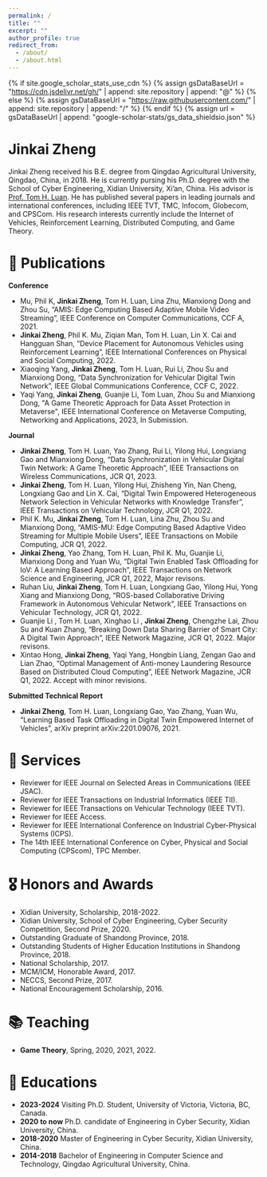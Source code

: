 ```yaml
---
permalink: /
title: ""
excerpt: ""
author_profile: true
redirect_from: 
  - /about/
  - /about.html
---
```


{% if site.google_scholar_stats_use_cdn %}
{% assign gsDataBaseUrl = "https://cdn.jsdelivr.net/gh/" | append: site.repository | append: "@" %}
{% else %}
{% assign gsDataBaseUrl = "https://raw.githubusercontent.com/" | append: site.repository | append: "/" %}
{% endif %}
{% assign url = gsDataBaseUrl | append: "google-scholar-stats/gs_data_shieldsio.json" %}

<span class='anchor' id='about-me'></span>
# Jinkai Zheng #

Jinkai Zheng received his B.E. degree from Qingdao Agricultural University, Qingdao, China, in 2018. He is currently pursing his Ph.D. degree with the School of Cyber Engineering, Xidian University, Xi’an, China. His advisor is [Prof. Tom H. Luan](https://web.xidian.edu.cn/luanhao/). He has published several papers in leading journals and international conferences, including IEEE TVT, TMC, Infocom, Globecom, and CPSCom. His research interests currently include the Internet of Vehicles, Reinforcement Learning, Distributed Computing, and Game Theory.


# 📝 Publications 
**Conference**
- Mu, Phil K, **Jinkai Zheng**, Tom H. Luan, Lina Zhu, Mianxiong Dong and Zhou Su, “AMIS: Edge Computing Based Adaptive Mobile Video Streaming”, IEEE Conference on Computer Communications, CCF A, 2021.
- **Jinkai Zheng**, Phil K. Mu, Ziqian Man, Tom H. Luan, Lin X. Cai and Hangguan Shan, “Device Placement for Autonomous Vehicles using Reinforcement Learning”, IEEE International Conferences on Physical and Social Computing, 2022.
- Xiaoqing Yang, **Jinkai Zheng**, Tom H. Luan, Rui Li, Zhou Su and Mianxiong Dong, “Data Synchronization for Vehicular Digital Twin Network”, IEEE Global Communications Conference, CCF C, 2022.
- Yaqi Yang, **Jinkai Zheng**, Guanjie Li, Tom Luan, Zhou Su and Mianxiong Dong, "A Game Theoretic Approach for Data Asset Protection in Metaverse", IEEE International Conference on Metaverse Computing, Networking and Applications, 2023, In Submission.

**Journal**
- **Jinkai Zheng**, Tom H. Luan, Yao Zhang, Rui Li, Yilong Hui, Longxiang Gao and Mianxiong Dong,  “Data Synchronization in Vehicular Digital Twin Network: A Game Theoretic Approach”, IEEE Transactions on Wireless Communications, JCR Q1, 2023.
- **Jinkai Zheng**, Tom H. Luan, Yilong Hui, Zhisheng Yin, Nan Cheng, Longxiang Gao and Lin X. Cai, “Digital Twin Empowered Heterogeneous Network Selection in Vehicular Networks with Knowledge Transfer”, IEEE Transactions on Vehicular Technology, JCR Q1, 2022.
- Phil K. Mu, **Jinkai Zheng**, Tom H. Luan, Lina Zhu, Zhou Su and Mianxiong Dong, “AMIS-MU: Edge Computing Based Adaptive Video Streaming for Multiple Mobile Users”, IEEE Transactions on Mobile Computing, JCR Q1, 2022.
- **Jinkai Zheng**, Yao Zhang, Tom H. Luan, Phil K. Mu, Guanjie Li, Mianxiong Dong and Yuan Wu, “Digital Twin Enabled Task Offloading for IoV: A Learning Based Approach”, IEEE Transactions on Network Science and Engineering, JCR Q1, 2022, Major revisons.
- Ruhan Liu, **Jinkai Zheng**, Tom H. Luan, Longxiang Gao, Yilong Hui, Yong Xiang and Mianxiong Dong, “ROS-based Collaborative Driving Framework in Autonomous Vehicular Network”, IEEE Transactions on Vehicular Technology, JCR Q1, 2022. 
- Guanjie Li , Tom H. Luan, Xinghao Li , **Jinkai Zheng**, Chengzhe Lai, Zhou Su and Kuan Zhang, “Breaking Down Data Sharing Barrier of Smart City: A Digital Twin Approach”, IEEE Network Magazine, JCR Q1, 2022. Major revisons.
- Xintao Hong, **Jinkai Zheng**, Yaqi Yang, Hongbin Liang, Zengan Gao and Lian Zhao, “Optimal Management of Anti-money Laundering Resource Based on Distributed Cloud Computing”, IEEE Network Magazine, JCR Q1, 2022. Accept with minor revisions.

**Submitted Technical Report**
- **Jinkai Zheng**, Tom H. Luan, Longxiang Gao, Yao Zhang, Yuan Wu, “Learning Based Task Offloading in Digital Twin Empowered Internet of Vehicles”, arXiv preprint arXiv:2201.09076, 2021.

# 💬 Services
- Reviewer for IEEE Journal on Selected Areas in Communications (IEEE JSAC).
- Reviewer for IEEE Transactions on Industrial Informatics (IEEE TII).
- Reviewer for IEEE Transactions on Vehicular Technology (IEEE TVT).
- Reviewer for IEEE Access.
- Reviewer for IEEE International Conference on Industrial Cyber-Physical Systems (ICPS).
- The 14th IEEE International Conference on Cyber, Physical and Social Computing (CPScom), TPC Member.


# 🎖 Honors and Awards
- Xidian University, Scholarship, 2018-2022. 
- Xidian University, School of Cyber Engineering, Cyber Security Competition, Second Prize, 2020.
- Outstanding Graduate of Shandong Province, 2018.
- Outstanding Students of Higher Education Institutions in Shandong Province, 2018.
- National Scholarship, 2017.
- MCM/ICM, Honorable Award, 2017.
- NECCS, Second Prize, 2017.
- National Encouragement Scholarship, 2016.

# 📚 Teaching
- **Game Theory**, Spring, 2020, 2021, 2022.
 
# 📖 Educations
- **2023-2024**  Visiting Ph.D. Student, University of Victoria, Victoria, BC, Canada.
- **2020 to now** Ph.D. candidate of Engineering in Cyber Security, Xidian University, China.
- **2018-2020**  Master of Engineering in Cyber Security, Xidian University, China.
- **2014-2018**  Bachelor of Engineering in Computer Science and Technology, Qingdao Agricultural University, China.



